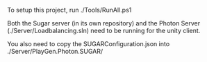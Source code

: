 To setup this project, run ./Tools/RunAll.ps1

Both the Sugar server (in its own repository) and the Photon Server (./Server/Loadbalancing.sln) need to be running for the unity client.

You also need to copy the SUGARConfiguration.json into ./Server/PlayGen.Photon.SUGAR/